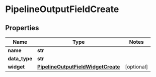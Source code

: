# PipelineOutputFieldCreate

## Properties
Name | Type | Notes
------------ | ------------- | -------------
**name** | **str** | 
**data_type** | **str** | 
**widget** | [**PipelineOutputFieldWidgetCreate**](PipelineOutputFieldWidgetCreate.md) | [optional] 


